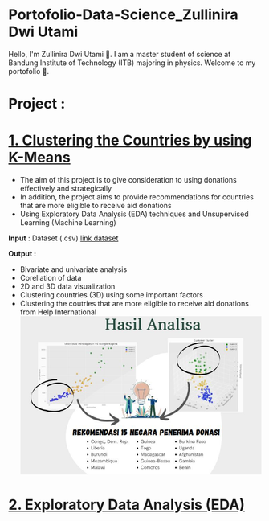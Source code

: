 # Portofolio-Data-Science_Zullinira Dwi Utami
Hello, I'm Zullinira Dwi Utami :wave:. I am a master student of science at Bandung Institute of Technology (ITB) majoring in physics. Welcome to my portofolio :receipt:.

# Project : 
# [1. Clustering the Countries by using K-Means ](https://github.com/Zullinira/Mini-Project-K-Means--Cluster-ML)
  - The aim of this project is to give consideration to using donations effectively and strategically
  - In addition, the project aims to provide recommendations for countries that are more eligible to receive aid donations
  - Using Exploratory Data Analysis (EDA) techniques and Unsupervised Learning (Machine Learning)
  
  **Input** : Dataset (.csv) [link dataset](https://github.com/Zullinira/Mini-Project-K-Means--Cluster-ML/blob/main/Data_Negara_HELP.csv)
  
  **Output :**
  - Bivariate and univariate analysis
  - Corellation of data
  - 2D and 3D data visualization
  - Clustering countries (3D) using some important factors 
  - Clustering the coutries that are more eligible to receive aid donations from Help International
 ![alt text](https://github.com/Zullinira/Mini-Project-K-Means--Cluster-ML/blob/main/hasil.JPG)

# [2. Exploratory Data Analysis (EDA)](https://github.com/Zullinira/Intermediate-Python-AI/blob/main/Project%20Akhir%20-%20Intermediate%20Pyhton.ipynb)
